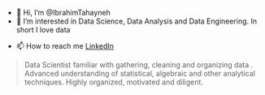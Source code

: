 - 👋 Hi, I’m @IbrahimTahayneh
- 👀 I’m interested in Data Science, Data Analysis and Data Engineering. In short I love data
<!-- - 🌱 I’m currently learning 
- 💞️ I’m looking to collaborate on  -->
- 📫 How to reach me <a href="https://www.linkedin.com/in/ibrahimtahayna/">LinkedIn</a>

<blockquote>Data Scientist familiar with gathering, cleaning and organizing data . Advanced understanding of statistical, algebraic and other analytical techniques. Highly organized, motivated and diligent.</blockquote>

<!---
IbrahimTahayneh/IbrahimTahayneh is a ✨ special ✨ repository because its `README.md` (this file) appears on your GitHub profile.
You can click the Preview link to take a look at your changes.
--->
